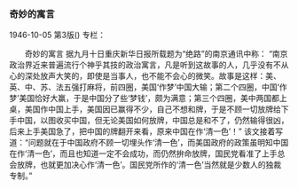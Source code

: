 ### 奇妙的寓言

1946-10-05
第3版()
专栏：

　　奇妙的寓言
    据九月十日重庆新华日报所载题为“绝路”的南京通讯中称：
    “南京政治界近来普遍流行个神乎其技的政治寓言，凡是听到这故事的人，几乎没有不从心的深处放声大笑的，即使是当事人，也不能不会心的微笑。故事是这样：美、英、中、苏、法五强打麻将，前四圈，美国‘作梦’中国大输；第二个四圈，中国‘作梦’美国恰好大赢，于是中国分了些‘梦钱’，颇为满意；第三个四圈，美中两国都上桌，美国作中国上手，美国因已赢得不少，自己不想和牌，于是不顾一切放牌给下手中国，以图收买中国，但无论美国如何放牌，中国总是和不了，仍然输得很凶，后来上手美国急了，把中国的牌翻开来看，原来中国在作‘清一色’！”
    该文接着写道：“问题就在于中国政府不顾一切埋头作‘清一色’，而美国政府的政策虽明知中国在作‘清一色’，而且也知道一定不会成功，而仍然拚命放牌，国民党看准了上手总会放牌，也就更加决心作‘清一色’。国民党所作的‘清一色’当然就是少数人的独裁专制。”
